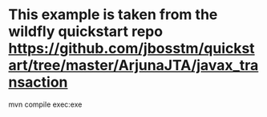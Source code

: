 
# This example is taken from the wildfly quickstart repo https://github.com/jbosstm/quickstart/tree/master/ArjunaJTA/javax_transaction

mvn compile exec:exe

